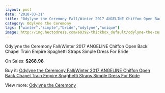 ```yaml
---
layout: post
date: '2018-03-31'
title: "Odylyne the Ceremony Fall/Winter 2017 ANGELINE Chiffon Open Back Chapel Train Empire Spaghetti Straps Simple Dress For Bride"
category: Odylyne the Ceremony
tags: ["winter","simple","bride","odylyne","unique"]
image: http://img.hectodress.com/69392-thickbox_default/odylyne-the-ceremony-fall-winter-2017-angeline-chiffon-open-back-chapel-train-empire-spaghetti-straps-simple-dress-for-bride.jpg
---
```

Odylyne the Ceremony Fall/Winter 2017 ANGELINE Chiffon Open Back Chapel Train Empire Spaghetti Straps Simple Dress For Bride

On Sales: **$268.98**
<a href="https://www.hectodress.com/odylyne-the-ceremony/21836-odylyne-the-ceremony-fall-winter-2017-angeline-chiffon-open-back-chapel-train-empire-spaghetti-straps-simple-dress-for-bride.html"><amp-img layout="responsive" width="600" height="600" src="//img.hectodress.com/69392-thickbox_default/odylyne-the-ceremony-fall-winter-2017-angeline-chiffon-open-back-chapel-train-empire-spaghetti-straps-simple-dress-for-bride.jpg" alt="Odylyne the Ceremony Fall/Winter 2017 ANGELINE Chiffon Open Back Chapel Train Empire Spaghetti Straps Simple Dress For Bride 0" /></a>
<a href="https://www.hectodress.com/odylyne-the-ceremony/21836-odylyne-the-ceremony-fall-winter-2017-angeline-chiffon-open-back-chapel-train-empire-spaghetti-straps-simple-dress-for-bride.html"><amp-img layout="responsive" width="600" height="600" src="//img.hectodress.com/69393-thickbox_default/odylyne-the-ceremony-fall-winter-2017-angeline-chiffon-open-back-chapel-train-empire-spaghetti-straps-simple-dress-for-bride.jpg" alt="Odylyne the Ceremony Fall/Winter 2017 ANGELINE Chiffon Open Back Chapel Train Empire Spaghetti Straps Simple Dress For Bride 1" /></a>

Buy it: [Odylyne the Ceremony Fall/Winter 2017 ANGELINE Chiffon Open Back Chapel Train Empire Spaghetti Straps Simple Dress For Bride](https://www.hectodress.com/odylyne-the-ceremony/21836-odylyne-the-ceremony-fall-winter-2017-angeline-chiffon-open-back-chapel-train-empire-spaghetti-straps-simple-dress-for-bride.html "Odylyne the Ceremony Fall/Winter 2017 ANGELINE Chiffon Open Back Chapel Train Empire Spaghetti Straps Simple Dress For Bride")

View more: [Odylyne the Ceremony](https://www.hectodress.com/398-odylyne-the-ceremony "Odylyne the Ceremony")